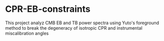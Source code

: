 # CPR-EB-constraints

This project analyz CMB EB and TB power spectra using Yuto's foreground method to break the degeneracy of isotropic CPR and instrumental miscalibration angles
